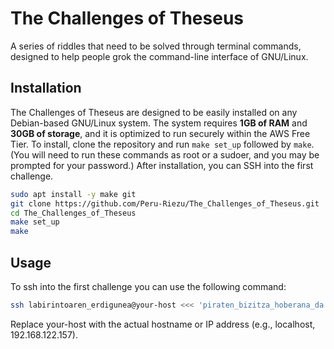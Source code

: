 # The Challenges of Theseus

A series of riddles that need to be solved through terminal commands, designed to help people grok the command-line interface of GNU/Linux.

## Installation

The Challenges of Theseus are designed to be easily installed on any Debian-based GNU/Linux system. The system requires **1GB of RAM** and **30GB of storage**, and it is optimized to run securely within the AWS Free Tier. To install, clone the repository and run `make set_up` followed by `make`. (You will need to run these commands as root or a sudoer, and you may be prompted for your password.) After installation, you can SSH into the first challenge.

```bash
sudo apt install -y make git
git clone https://github.com/Peru-Riezu/The_Challenges_of_Theseus.git
cd The_Challenges_of_Theseus
make set_up
make
```
## Usage

To ssh into the first challenge you can use the following command:

```bash
ssh labirintoaren_erdigunea@your-host <<< 'piraten_bizitza_hoberana_da'
```

Replace your-host with the actual hostname or IP address (e.g., localhost, 192.168.122.157).


